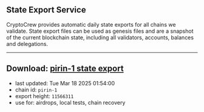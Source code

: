 ## State Export Service
CryptoCrew provides automatic daily state exports for all chains we validate. State export files can be used as genesis files and are a snapshot of the current blockchain state, including all validators, accounts, balances and delegations.

---
**Download: [pirin-1 state export](https://dl-eu2.ccvalidators.com/SERVICE/nolus/pirin-1_export_11566311.json)**
---

- last updated: Tue Mar 18 2025 01:54:00
- chain id: `pirin-1`
- export height: `11566311`
- use for: airdrops, local tests, chain recovery
